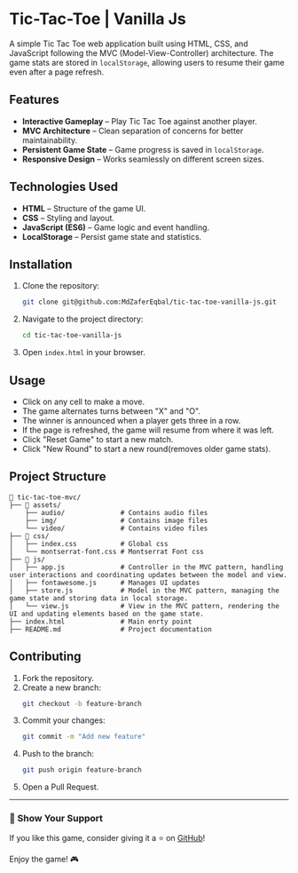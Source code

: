 # Tic-Tac-Toe | Vanilla Js

A simple Tic Tac Toe web application built using HTML, CSS, and JavaScript following the MVC (Model-View-Controller) architecture. The game stats are stored in `localStorage`, allowing users to resume their game even after a page refresh.

## Features

- **Interactive Gameplay** – Play Tic Tac Toe against another player.
- **MVC Architecture** – Clean separation of concerns for better maintainability.
- **Persistent Game State** – Game progress is saved in `localStorage`.
- **Responsive Design** – Works seamlessly on different screen sizes.

## Technologies Used

- **HTML** – Structure of the game UI.
- **CSS** – Styling and layout.
- **JavaScript (ES6)** – Game logic and event handling.
- **LocalStorage** – Persist game state and statistics.

## Installation

1. Clone the repository:
   ```sh
   git clone git@github.com:MdZaferEqbal/tic-tac-toe-vanilla-js.git
   ```
2. Navigate to the project directory:
   ```sh
   cd tic-tac-toe-vanilla-js
   ```
3. Open `index.html` in your browser.

## Usage

- Click on any cell to make a move.
- The game alternates turns between "X" and "O".
- The winner is announced when a player gets three in a row.
- If the page is refreshed, the game will resume from where it was left.
- Click "Reset Game" to start a new match.
- Click "New Round" to start a new round(removes older game stats).

## Project Structure

```
📂 tic-tac-toe-mvc/
├── 📁 assets/
    ├── audio/              # Contains audio files
    ├── img/                # Contains image files
    └── video/              # Contains video files
├── 📁 css/
│   ├── index.css           # Global css
│   └── montserrat-font.css # Montserrat Font css
├── 📁 js/
│   ├── app.js              # Controller in the MVC pattern, handling user interactions and coordinating updates between the model and view.
│   ├── fontawesome.js      # Manages UI updates
│   ├── store.js            # Model in the MVC pattern, managing the game state and storing data in local storage.
│   └── view.js             # View in the MVC pattern, rendering the UI and updating elements based on the game state.
├── index.html              # Main enrty point
├── README.md               # Project documentation
```

## Contributing

1. Fork the repository.
2. Create a new branch:
   ```sh
   git checkout -b feature-branch
   ```
3. Commit your changes:
   ```sh
   git commit -m "Add new feature"
   ```
4. Push to the branch:
   ```sh
   git push origin feature-branch
   ```
5. Open a Pull Request.

---

### 🌟 Show Your Support

If you like this game, consider giving it a ⭐ on [GitHub](https://github.com/MdZaferEqbal/tic-tac-toe-vanilla-js)!

Enjoy the game! 🎮
